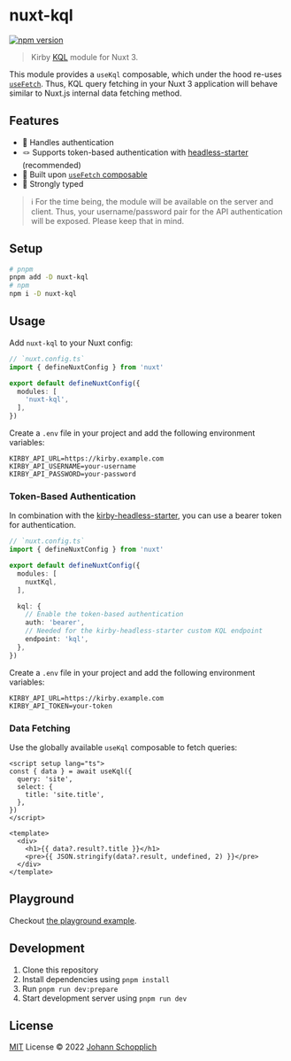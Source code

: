 # nuxt-kql

[![npm version][npm-version-src]][npm-version-href]

> Kirby [KQL](https://github.com/getkirby/kql) module for Nuxt 3.

This module provides a `useKql` composable, which under the hood re-uses [`useFetch`](https://v3.nuxtjs.org/guide/features/data-fetching/#usefetch). Thus, KQL query fetching in your Nuxt 3 application will behave similar to Nuxt.js internal data fetching method.

## Features

- 🤹 Handles authentication
- 🪢 Supports token-based authentication with [headless-starter](https://github.com/johannschopplich/kirby-headless-starter) (recommended)
- 🍱 Built upon [`useFetch` composable](https://v3.nuxtjs.org/guide/features/data-fetching/#usefetch)
- 🦾 Strongly typed

> ℹ️ For the time being, the module will be available on the server and client. Thus, your username/password pair for the API authentication will be exposed. Please keep that in mind.

## Setup

```bash
# pnpm
pnpm add -D nuxt-kql
# npm
npm i -D nuxt-kql
```

## Usage

Add `nuxt-kql` to your Nuxt config:

```ts
// `nuxt.config.ts`
import { defineNuxtConfig } from 'nuxt'

export default defineNuxtConfig({
  modules: [
    'nuxt-kql',
  ],
})
```

Create a `.env` file in your project and add the following environment variables:

```env
KIRBY_API_URL=https://kirby.example.com
KIRBY_API_USERNAME=your-username
KIRBY_API_PASSWORD=your-password
```

### Token-Based Authentication

In combination with the [kirby-headless-starter](https://github.com/johannschopplich/kirby-headless-starter), you can use a bearer token for authentication.

```ts
// `nuxt.config.ts`
import { defineNuxtConfig } from 'nuxt'

export default defineNuxtConfig({
  modules: [
    nuxtKql,
  ],

  kql: {
    // Enable the token-based authentication
    auth: 'bearer',
    // Needed for the kirby-headless-starter custom KQL endpoint
    endpoint: 'kql',
  },
})
```

Create a `.env` file in your project and add the following environment variables:

```env
KIRBY_API_URL=https://kirby.example.com
KIRBY_API_TOKEN=your-token
```

### Data Fetching

Use the globally available `useKql` composable to fetch queries:

```vue
<script setup lang="ts">
const { data } = await useKql({
  query: 'site',
  select: {
    title: 'site.title',
  },
})
</script>

<template>
  <div>
    <h1>{{ data?.result?.title }}</h1>
    <pre>{{ JSON.stringify(data?.result, undefined, 2) }}</pre>
  </div>
</template>
```

## Playground

Checkout [the playground example](./playground).

## Development

1. Clone this repository
2. Install dependencies using `pnpm install`
3. Run `pnpm run dev:prepare`
4. Start development server using `pnpm run dev`

## License

[MIT](./LICENSE) License © 2022 [Johann Schopplich](https://github.com/johannschopplich)

[npm-version-src]: https://img.shields.io/npm/v/nuxt-kql/latest.svg
[npm-version-href]: https://npmjs.com/package/nuxt-kql
